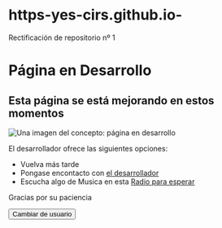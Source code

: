 # https-yes-cirs.github.io-
Rectificación de repositorio nº 1   
<html>
  <head>
    <meta charset="utf-8" />
    <title>Mi página de prueba</title>
       <link
  href="https://fonts.googleapis.com/css2?family=Roboto"
  rel="stylesheet"
  type="text/css" />
       <link href="styles/style.css" rel="stylesheet" type="text/css" />
  </head>
  <body>
    <h1>Página en Desarrollo</h1>
    <h2>Esta página se está mejorando en estos momentos</h2>
    <img src="images/diseño-y-desarrollo-de-sitios-web.jpg" alt="Una imagen del concepto: página en desarrollo" />
    <p>El desarrollador ofrece las siguientes opciones:</p>
    <ul>
     <li>Vuelva más tarde</li>
     <li>Pongase encontacto con 
         <a href="https://outlook.live.com/owa/">
             el desarrollador</a>
     </li>
     <li>Escucha algo de Musica en esta 
         <a href="https://www.youtube.com/watch?v=jfKfPfyJRdk">
             Radio para esperar</a>
     </li>
    </ul>
    <p>Gracias por su paciencia</p>
    <button>Cambiar de usuario</button>
    <script src="main/scripts/main.js"></script>
  </body>
</html>
